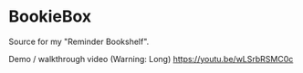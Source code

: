 # BookieBox
Source for my "Reminder Bookshelf".

Demo / walkthrough video (Warning: Long)
https://youtu.be/wLSrbRSMC0c
